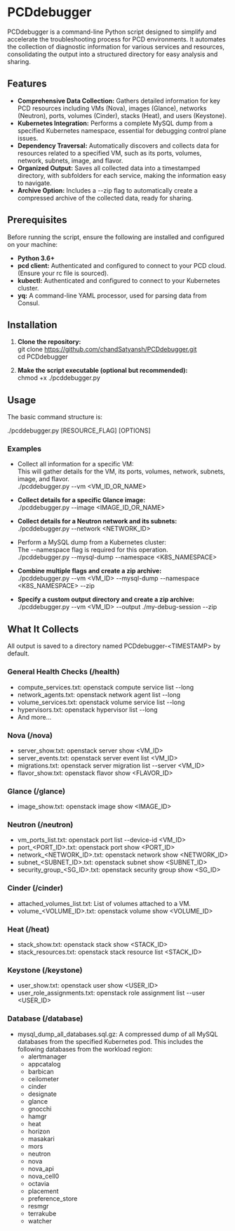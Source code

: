 # **PCDdebugger**

PCDdebugger is a command-line Python script designed to simplify and accelerate the troubleshooting process for PCD environments. It automates the collection of diagnostic information for various services and resources, consolidating the output into a structured directory for easy analysis and sharing.

## **Features**

* **Comprehensive Data Collection:** Gathers detailed information for key PCD resources including VMs (Nova), images (Glance), networks (Neutron), ports, volumes (Cinder), stacks (Heat), and users (Keystone).  
* **Kubernetes Integration:** Performs a complete MySQL dump from a specified Kubernetes namespace, essential for debugging control plane issues.  
* **Dependency Traversal:** Automatically discovers and collects data for resources related to a specified VM, such as its ports, volumes, network, subnets, image, and flavor.  
* **Organized Output:** Saves all collected data into a timestamped directory, with subfolders for each service, making the information easy to navigate.  
* **Archive Option:** Includes a \--zip flag to automatically create a compressed archive of the collected data, ready for sharing.

## **Prerequisites**

Before running the script, ensure the following are installed and configured on your machine:

* **Python 3.6+**  
* **pcd client:** Authenticated and configured to connect to your PCD cloud. (Ensure your rc file is sourced).  
* **kubectl:** Authenticated and configured to connect to your Kubernetes cluster.  
* **yq:** A command-line YAML processor, used for parsing data from Consul.

## **Installation**

1. **Clone the repository:**  
   git clone https://github.com/chandSatyansh/PCDdebugger.git  
   cd PCDdebugger

2. **Make the script executable (optional but recommended):**  
   chmod \+x ./pcddebugger.py

## **Usage**

The basic command structure is:

./pcddebugger.py \[RESOURCE\_FLAG\] \[OPTIONS\]

### **Examples**

* Collect all information for a specific VM:  
  This will gather details for the VM, its ports, volumes, network, subnets, image, and flavor.  
  ./pcddebugger.py \--vm \<VM\_ID\_OR\_NAME\>

* **Collect details for a specific Glance image:**  
  ./pcddebugger.py \--image \<IMAGE\_ID\_OR\_NAME\>

* **Collect details for a Neutron network and its subnets:**  
  ./pcddebugger.py \--network \<NETWORK\_ID\>

* Perform a MySQL dump from a Kubernetes cluster:  
  The \--namespace flag is required for this operation.  
  ./pcddebugger.py \--mysql-dump \--namespace \<K8S\_NAMESPACE\>

* **Combine multiple flags and create a zip archive:**  
  ./pcddebugger.py \--vm \<VM\_ID\> \--mysql-dump \--namespace \<K8S\_NAMESPACE\> \--zip

* **Specify a custom output directory and create a zip archive:**  
  ./pcddebugger.py \--vm \<VM\_ID\> \--output ./my-debug-session \--zip

## **What It Collects**

All output is saved to a directory named PCDdebugger-\<TIMESTAMP\> by default.

### **General Health Checks (/health)**

* compute\_services.txt: openstack compute service list \--long  
* network\_agents.txt: openstack network agent list \--long  
* volume\_services.txt: openstack volume service list \--long  
* hypervisors.txt: openstack hypervisor list \--long  
* And more...

### **Nova (/nova)**

* server\_show.txt: openstack server show \<VM\_ID\>  
* server\_events.txt: openstack server event list \<VM\_ID\>  
* migrations.txt: openstack server migration list \--server \<VM\_ID\>  
* flavor\_show.txt: openstack flavor show \<FLAVOR\_ID\>

### **Glance (/glance)**

* image\_show.txt: openstack image show \<IMAGE\_ID\>

### **Neutron (/neutron)**

* vm\_ports\_list.txt: openstack port list \--device-id \<VM\_ID\>  
* port\_\<PORT\_ID\>.txt: openstack port show \<PORT\_ID\>  
* network\_\<NETWORK\_ID\>.txt: openstack network show \<NETWORK\_ID\>  
* subnet\_\<SUBNET\_ID\>.txt: openstack subnet show \<SUBNET\_ID\>  
* security\_group\_\<SG\_ID\>.txt: openstack security group show \<SG\_ID\>

### **Cinder (/cinder)**

* attached\_volumes\_list.txt: List of volumes attached to a VM.  
* volume\_\<VOLUME\_ID\>.txt: openstack volume show \<VOLUME\_ID\>

### **Heat (/heat)**

* stack\_show.txt: openstack stack show \<STACK\_ID\>  
* stack\_resources.txt: openstack stack resource list \<STACK\_ID\>

### **Keystone (/keystone)**

* user\_show.txt: openstack user show \<USER\_ID\>  
* user\_role\_assignments.txt: openstack role assignment list \--user \<USER\_ID\>

### **Database (/database)**

* mysql\_dump\_all\_databases.sql.gz: A compressed dump of all MySQL databases from the specified Kubernetes pod. This includes the following databases from the workload region:  
  * alertmanager  
  * appcatalog  
  * barbican  
  * ceilometer  
  * cinder  
  * designate  
  * glance  
  * gnocchi  
  * hamgr  
  * heat  
  * horizon  
  * masakari  
  * mors  
  * neutron  
  * nova  
  * nova\_api  
  * nova\_cell0  
  * octavia  
  * placement  
  * preference\_store  
  * resmgr  
  * terrakube  
  * watcher